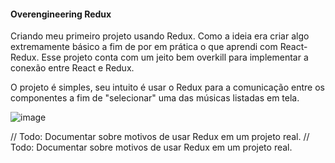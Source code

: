 #### Overengineering Redux

Criando meu primeiro projeto usando Redux. Como a ideia era criar algo extremamente básico a fim de por em prática o que aprendi com React-Redux. Esse projeto conta com um jeito bem overkill para implementar a conexão entre React e Redux.

O projeto é simples, seu intuito é usar o Redux para a comunicação entre os componentes a fim de "selecionar" uma das músicas listadas em tela.


![image](https://user-images.githubusercontent.com/42384045/64134676-9fc8f500-cdb6-11e9-91b0-b0f99455aeeb.png)

// Todo: Documentar sobre motivos de usar Redux em um projeto real.
// Todo: Documentar sobre motivos de usar Redux em um projeto real.
